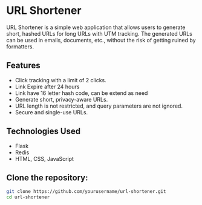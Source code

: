 # URL Shortener

URL Shortener is a simple web application that allows users to generate short, hashed URLs for long URLs with UTM tracking. The generated URLs can be used in emails, documents, etc., without the risk of getting ruined by formatters.

## Features
- Click tracking with a limit of 2 clicks.
- Link Expire after 24 hours
- Link have 16 letter hash code, can be extend as need
- Generate short, privacy-aware URLs.
- URL length is not restricted, and query parameters are not ignored.
- Secure and single-use URLs.

## Technologies Used

- Flask
- Redis
- HTML, CSS, JavaScript

## Clone the repository:

```bash
git clone https://github.com/yourusername/url-shortener.git
cd url-shortener
